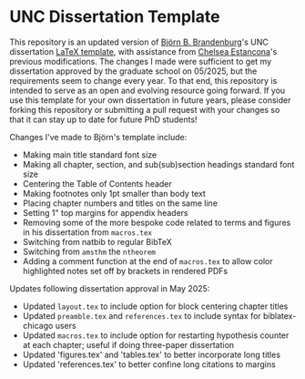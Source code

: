 # UNC Dissertation Template

This repository is an updated version of [Björn B. Brandenburg](https://people.mpi-sws.org/~bbb/)'s UNC dissertation [LaTeX template](https://www.cs.unc.edu/~bbb/), with assistance from [Chelsea Estancona](https://clestancona.wixsite.com/chelseaestancona)'s previous modifications. The changes I made were sufficient to get my dissertation approved by the graduate school on 05/2025, but the requirements seem to change every year. To that end, this repository is intended to serve as an open and evolving resource going forward. If you use this template for your own dissertation in future years, please consider forking this repository or submitting a pull request with your changes so that it can stay up to date for future PhD students!

Changes I've made to Björn's template include:
- Making main title standard font size
- Making all chapter, section, and sub(sub)section headings standard font size
- Centering the Table of Contents header
- Making footnotes only 1pt smaller than body text
- Placing chapter numbers and titles on the same line
- Setting 1" top margins for appendix headers
- Removing some of the more bespoke code related to terms and figures in his dissertation from `macros.tex`
- Switching from natbib to regular BibTeX
- Switching from `amsthm` the `ntheorem`
- Adding a comment function at the end of `macros.tex` to allow color highlighted notes set off by brackets in rendered PDFs

Updates following dissertation approval in May 2025:
- Updated `layout.tex` to include option for block centering chapter titles
- Updated `preamble.tex` and `references.tex` to include syntax for biblatex-chicago users
- Updated `macros.tex` to include option for restarting hypothesis counter at each chapter; useful if doing three-paper dissertation
- Updated 'figures.tex' and 'tables.tex' to better incorporate long titles
- Updated 'references.tex' to better confine long citations to margins 
